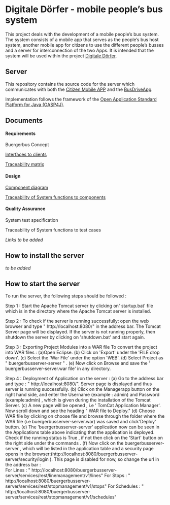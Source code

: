 # Digitale Dörfer - mobile people’s bus system

This project deals with the development of a mobile people’s bus system. The system consists of a mobile app that serves as the people’s bus host system, another mobile app for citizens to use the different people’s busses and a server for interconnection of the two Apps. It is intended that the system will be used within the project [Digitale Dörfer](http://www.digitale-doerfer.de).

## Server ##

This repository contains the source code for the server which communicates with both the [Citizen Mobile APP](https://github.com/GSE-Project/SS2016-group2) and the [BusDriveApp](https://github.com/GSE-Project/SS2016-group3).

Implementation follows the framework of the [Open Application Standard Platform for Java (OASP4J)](http://oasp.github.io/oasp4j/oasp4j_overview.html).

## Documents ##

#### Requirements ####
Buergerbus Concept

[Interfaces to clients](https://github.com/GSE-Project/SS2016-group1/wiki/Server-interfaces)

[Traceability matrix](https://github.com/GSE-Project/SS2016-group1/blob/master/Documentation/Traceability%20matrix.pdf)

#### Design ####
[Component diagram](https://github.com/GSE-Project/SS2016-group1/blob/master/Documentation/Component%20Diagram.jpg)

[Traceability of System functions to components](https://github.com/GSE-Project/SS2016-group1/blob/master/Documentation/Traceability%20SF%20to%20components.pdf)

#### Quality Assurance ####
System test specification

Traceability of System functions to test cases

*Links to be added*

## How to install the server ##

*to be added*

## How to start the server ##

To run the  server, the following steps should be followed :

Step 1 :  Start the Apache  Tomcat server by clicking on' startup.bat' file  which is in the directory where the Apache Tomcat server is installed.

Step 2 :  To check if the server is running successfully: open the web browser and type " http://localhost:8080/"  in the address bar. The Tomcat Server page will be displayed. If the server is not running properly, then shutdown the server by clicking on 'shutdown.bat' and start again.

Step 3 :  Exporting Project Modules into a WAR file
           To convert the project into WAR files : 
         	(a)Open Eclipse.
        	(b) Click on 'Export' under the  'FILE drop down'.
        	(c) Select the  'War File' under the  option 'WEB'.
        	(d) Select Project as  " buergerbusserver-server " .
        	(e) Now click on Browse and save the  ' buergerbusserver-server.war file' in any directory.

Step 4 :  Deployment of Application on the server : 
          (a) Go to the address bar and type : " http://localhost:8080/". Server page is displayed and thus server is running successfully.
          (b) Click on the  Managerapp button on the right hand side, and enter the Username (example : admin) and Password  (example:admin) , which is given during the installation of the Tomcat Server.
          (c) A new page will be opened , i.e ' TomCat Application Manager'. Now scroll down and  see the heading " WAR file to Deploy."
          (d) Choose WAR file by clicking on choose file and browse through the folder where the WAR file (i.e  buergerbusserver-server.war) was saved and click'Deploy' button.
          (e) The 'buergerbusserver-server'  application  now can be seen in the Applications table above indicating that the application is deployed.  Check if the running status is True  , if not then click on the  'Start' button on the right side under the commands .
          (f) Now click on the buergerbusserver-server ,  which will be listed in the application table and a security page opens in the browser:(http://localhost:8080/buergerbusserver-server/security/login ). This page is disabled for now, so change the url in the address bar :	     
	        For  Lines :  " http://localhost:8080/buergerbusserver-server/services/rest/linemanagement/v1/lines"
	        For Stops :  " http://localhost:8080/buergerbusserver-server/services/rest/stopmanagement/v1/stops"
    	    For Schedules : " http://localhost:8080/buergerbusserver-server/services/rest/stopmanagement/v1/schedules"
